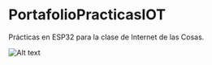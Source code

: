 # PortafolioPracticasIOT
Prácticas en ESP32 para la clase de Internet de las Cosas. 

![Alt text](https://miro.medium.com/max/640/1*UftCoL5BsqB0TSoHzKbokQ.gif)
